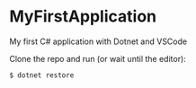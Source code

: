 # MyFirstApplication
My first C# application with Dotnet and VSCode

Clone the repo and run (or wait until the editor):
``` sh
$ dotnet restore
```
